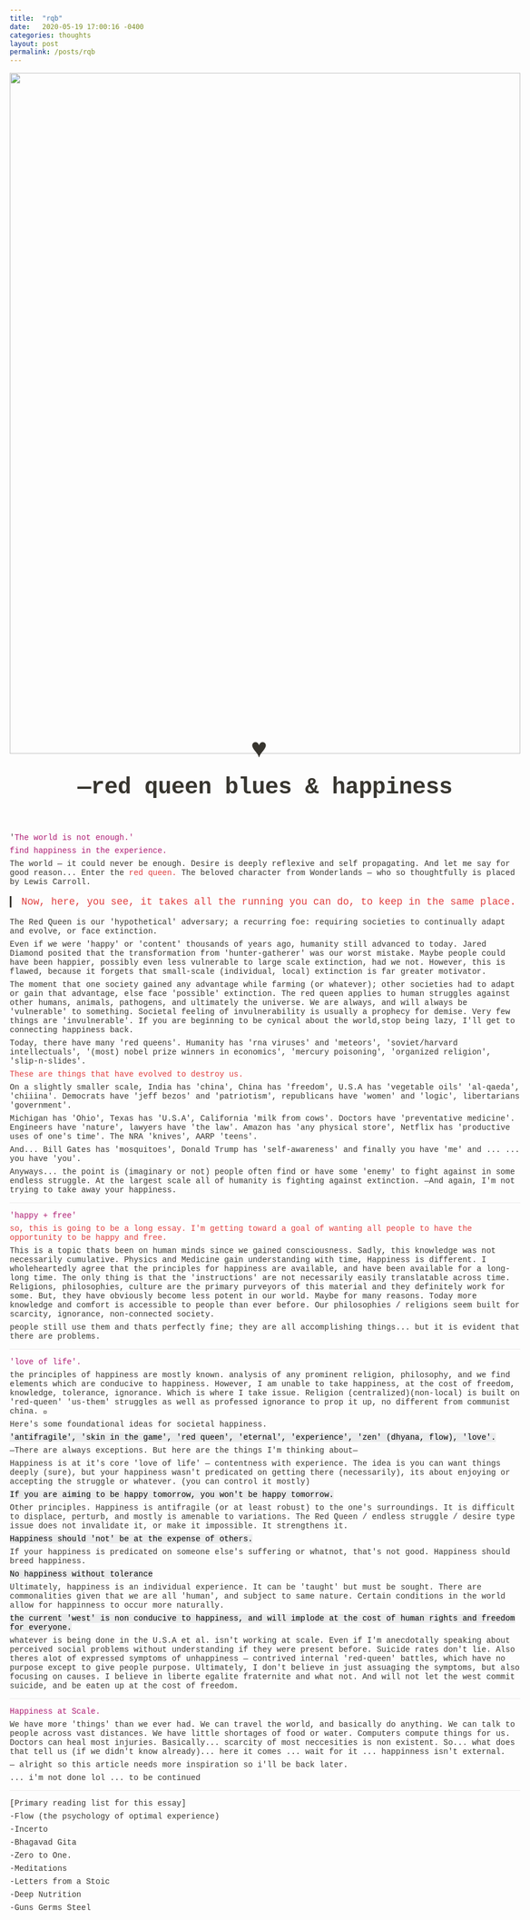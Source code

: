 ```yaml
---
title:  "rqb"
date:   2020-05-19 17:00:16 -0400
categories: thoughts
layout: post
permalink: /posts/rqb
--- 
```

<style>/* webkit printing magic: print all background colors */
html {
	-webkit-print-color-adjust: exact;
}
* {
	box-sizing: border-box;
	-webkit-print-color-adjust: exact;
}

html,
body {
	margin: 0;
	padding: 0;
}
@media only screen {
	body {
		margin: 2em auto;
		max-width: 900px;
		color: rgb(55, 53, 47);
	}
}



a,
a.visited {
	color: inherit;
	
}

.pdf-relative-link-path {
	font-size: 80%;
	color: #444;
}

h1,
h2,
h3 {
	letter-spacing: -0.01em;
	line-height: 1.2;
	font-weight: 600;
	margin-bottom: 0;
}

.page-title {
	font-size: 2.5rem;
	font-weight: 700;
	margin-top: 0;
	margin-bottom: 0.75em;
}

h1 {
	font-size: 1.875rem;
	margin-top: 1.875rem;
}

h2 {
	font-size: 1.5rem;
	margin-top: 1.5rem;
}

h3 {
	font-size: 1.25rem;
	margin-top: 1.25rem;
}

.source {
	border: 1px solid #ddd;
	border-radius: 3px;
	padding: 1.5em;
	word-break: break-all;
}

.callout {
	border-radius: 3px;
	padding: 1rem;
}

figure {
	margin: 1.25em 0;
	page-break-inside: avoid;
}

figcaption {
	opacity: 0.5;
	font-size: 85%;
	margin-top: 0.5em;
}

mark {
	background-color: transparent;
}

.indented {
	padding-left: 1.5em;
}

hr {
	background: transparent;
	display: block;
	width: 100%;
	height: 1px;
	visibility: visible;
	border: none;
	border-bottom: 1px solid rgba(55, 53, 47, 0.09);
}

img {
	max-width: 100%;
}

@media only print {
	img {
		max-height: 100vh;
		object-fit: contain;
	}
}

@page {
	margin: 1in;
}

.collection-content {
	font-size: 0.875rem;
}

.column-list {
	display: flex;
	justify-content: space-between;
}

.column {
	padding: 0 1em;
}

.column:first-child {
	padding-left: 0;
}

.column:last-child {
	padding-right: 0;
}

.table_of_contents-item {
	display: block;
	font-size: 0.875rem;
	line-height: 1.3;
	padding: 0.125rem;
}

.table_of_contents-indent-1 {
	margin-left: 1.5rem;
}

.table_of_contents-indent-2 {
	margin-left: 3rem;
}

.table_of_contents-indent-3 {
	margin-left: 4.5rem;
}

.table_of_contents-link {
	text-decoration: none;
	opacity: 0.7;
	border-bottom: 1px solid rgba(55, 53, 47, 0.18);
}

table,
th,
td {
	border: 1px solid rgba(55, 53, 47, 0.09);
	border-collapse: collapse;
}

table {
	border-left: none;
	border-right: none;
}

th,
td {
	font-weight: normal;
	padding: 0.25em 0.5em;
	line-height: 1.5;
	min-height: 1.5em;
	text-align: left;
}

th {
	color: rgba(55, 53, 47, 0.6);
}

ol,
ul {
	margin: 0;
	margin-block-start: 0.6em;
	margin-block-end: 0.6em;
}

li > ol:first-child,
li > ul:first-child {
	margin-block-start: 0.6em;
}

ul > li {
	list-style: disc;
}

ul.to-do-list {
	text-indent: -1.7em;
}

ul.to-do-list > li {
	list-style: none;
}

.to-do-children-checked {
	text-decoration: line-through;
	opacity: 0.375;
}

ul.toggle > li {
	list-style: none;
}

ul {
	padding-inline-start: 1.7em;
}

ul > li {
	padding-left: 0.1em;
}

ol {
	padding-inline-start: 1.6em;
}

ol > li {
	padding-left: 0.2em;
}

.mono ol {
	padding-inline-start: 2em;
}

.mono ol > li {
	text-indent: -0.4em;
}

.toggle {
	padding-inline-start: 0em;
	list-style-type: none;
}

/* Indent toggle children */
.toggle > li > details {
	padding-left: 1.7em;
}

.toggle > li > details > summary {
	margin-left: -1.1em;
}

.selected-value {
	display: inline-block;
	padding: 0 0.5em;
	background: rgba(206, 205, 202, 0.5);
	border-radius: 3px;
	margin-right: 0.5em;
	margin-top: 0.3em;
	margin-bottom: 0.3em;
	white-space: nowrap;
}

.collection-title {
	display: inline-block;
	margin-right: 1em;
}

time {
	opacity: 0.5;
}

.icon {
	display: inline-block;
	max-width: 1.2em;
	max-height: 1.2em;
	text-decoration: none;
	vertical-align: text-bottom;
	margin-right: 0.5em;
}

img.icon {
	border-radius: 3px;
}

.user-icon {
	width: 1.5em;
	height: 1.5em;
	border-radius: 100%;
	margin-right: 0.5rem;
}

.user-icon-inner {
	font-size: 0.8em;
}

.text-icon {
	border: 1px solid #000;
	text-align: center;
}

.page-cover-image {
	display: block;
	object-fit: cover;
	width: 100%;
	height: 30vh;
}

.page-header-icon {
	font-size: 3rem;
	margin-bottom: 1rem;
}

.page-header-icon-with-cover {
	margin-top: -0.72em;
	margin-left: 0.07em;
}

.page-header-icon img {
	border-radius: 3px;
}

.link-to-page {
	margin: 1em 0;
	padding: 0;
	border: none;
	font-weight: 500;
}

p > .user {
	opacity: 0.5;
}

td > .user,
td > time {
	white-space: nowrap;
}

input[type="checkbox"] {
	transform: scale(1.5);
	margin-right: 0.6em;
	vertical-align: middle;
}

p {
	margin-top: 0.5em;
	margin-bottom: 0.5em;
}

.image {
	border: none;
	margin: 1.5em 0;
	padding: 0;
	border-radius: 0;
	text-align: center;
}

.code,
code {
	background: rgba(135, 131, 120, 0.15);
	border-radius: 3px;
	padding: 0.2em 0.4em;
	border-radius: 3px;
	font-size: 85%;
	tab-size: 2;
}

code {
	color: #eb5757;
}

.code {
	padding: 1.5em 1em;
}

.code > code {
	background: none;
	padding: 0;
	font-size: 100%;
	color: inherit;
}

blockquote {
	font-size: 1.25em;
	margin: 1em 0;
	padding-left: 1em;
	border-left: 3px solid rgb(55, 53, 47);
}

.bookmark {
	text-decoration: none;
	max-height: 8em;
	padding: 0;
	display: flex;
	width: 100%;
	align-items: stretch;
}

.bookmark-title {
	font-size: 0.85em;
	overflow: hidden;
	text-overflow: ellipsis;
	height: 1.75em;
	white-space: nowrap;
}

.bookmark-text {
	display: flex;
	flex-direction: column;
}

.bookmark-info {
	flex: 4 1 180px;
	padding: 12px 14px 14px;
	display: flex;
	flex-direction: column;
	justify-content: space-between;
}

.bookmark-image {
	width: 33%;
	flex: 1 1 180px;
	display: block;
	position: relative;
	object-fit: cover;
	border-radius: 1px;
}

.bookmark-description {
	color: rgba(55, 53, 47, 0.6);
	font-size: 0.75em;
	overflow: hidden;
	max-height: 4.5em;
	word-break: break-word;
}

.bookmark-href {
	font-size: 0.75em;
	margin-top: 0.25em;
}

.sans { font-family: -apple-system, BlinkMacSystemFont, "Segoe UI", Helvetica, "Apple Color Emoji", Arial, sans-serif, "Segoe UI Emoji", "Segoe UI Symbol"; }
.code { font-family: "SFMono-Regular", Consolas, "Liberation Mono", Menlo, Courier, monospace; }
.serif { font-family: Lyon-Text, Georgia, YuMincho, "Yu Mincho", "Hiragino Mincho ProN", "Hiragino Mincho Pro", "Songti TC", "Songti SC", "SimSun", "Nanum Myeongjo", NanumMyeongjo, Batang, serif; }
.mono { font-family: iawriter-mono, Nitti, Menlo, Courier, monospace; }
.pdf .sans { font-family: Inter, -apple-system, BlinkMacSystemFont, "Segoe UI", Helvetica, "Apple Color Emoji", Arial, sans-serif, "Segoe UI Emoji", "Segoe UI Symbol", 'Twemoji', 'Noto Color Emoji', 'Noto Sans CJK SC', 'Noto Sans CJK KR'; }

.pdf .code { font-family: Source Code Pro, "SFMono-Regular", Consolas, "Liberation Mono", Menlo, Courier, monospace, 'Twemoji', 'Noto Color Emoji', 'Noto Sans Mono CJK SC', 'Noto Sans Mono CJK KR'; }

.pdf .serif { font-family: PT Serif, Lyon-Text, Georgia, YuMincho, "Yu Mincho", "Hiragino Mincho ProN", "Hiragino Mincho Pro", "Songti TC", "Songti SC", "SimSun", "Nanum Myeongjo", NanumMyeongjo, Batang, serif, 'Twemoji', 'Noto Color Emoji', 'Noto Sans CJK SC', 'Noto Sans CJK KR'; }

.pdf .mono { font-family: PT Mono, iawriter-mono, Nitti, Menlo, Courier, monospace, 'Twemoji', 'Noto Color Emoji', 'Noto Sans Mono CJK SC', 'Noto Sans Mono CJK KR'; }

.highlight-default {
}
.highlight-gray {
	color: rgb(155,154,151);
}
.highlight-brown {
	color: rgb(100,71,58);
}
.highlight-orange {
	color: rgb(217,115,13);
}
.highlight-yellow {
	color: rgb(223,171,1);
}
.highlight-teal {
	color: rgb(15,123,108);
}
.highlight-blue {
	color: rgb(11,110,153);
}
.highlight-purple {
	color: rgb(105,64,165);
}
.highlight-pink {
	color: rgb(173,26,114);
}
.highlight-red {
	color: rgb(224,62,62);
}
.highlight-gray_background {
	background: rgb(235,236,237);
}
.highlight-brown_background {
	background: rgb(233,229,227);
}
.highlight-orange_background {
	background: rgb(250,235,221);
}
.highlight-yellow_background {
	background: rgb(251,243,219);
}
.highlight-teal_background {
	background: rgb(221,237,234);
}
.highlight-blue_background {
	background: rgb(221,235,241);
}
.highlight-purple_background {
	background: rgb(234,228,242);
}
.highlight-pink_background {
	background: rgb(244,223,235);
}
.highlight-red_background {
	background: rgb(251,228,228);
}
.block-color-default {
	color: inherit;
	fill: inherit;
}
.block-color-gray {
	color: rgba(55, 53, 47, 0.6);
	fill: rgba(55, 53, 47, 0.6);
}
.block-color-brown {
	color: rgb(100,71,58);
	fill: rgb(100,71,58);
}
.block-color-orange {
	color: rgb(217,115,13);
	fill: rgb(217,115,13);
}
.block-color-yellow {
	color: rgb(223,171,1);
	fill: rgb(223,171,1);
}
.block-color-teal {
	color: rgb(15,123,108);
	fill: rgb(15,123,108);
}
.block-color-blue {
	color: rgb(11,110,153);
	fill: rgb(11,110,153);
}
.block-color-purple {
	color: rgb(105,64,165);
	fill: rgb(105,64,165);
}
.block-color-pink {
	color: rgb(173,26,114);
	fill: rgb(173,26,114);
}
.block-color-red {
	color: rgb(224,62,62);
	fill: rgb(224,62,62);
}
.block-color-gray_background {
	background: rgb(235,236,237);
}
.block-color-brown_background {
	background: rgb(233,229,227);
}
.block-color-orange_background {
	background: rgb(250,235,221);
}
.block-color-yellow_background {
	background: rgb(251,243,219);
}
.block-color-teal_background {
	background: rgb(221,237,234);
}
.block-color-blue_background {
	background: rgb(221,235,241);
}
.block-color-purple_background {
	background: rgb(234,228,242);
}
.block-color-pink_background {
	background: rgb(244,223,235);
}
.block-color-red_background {
	background: rgb(251,228,228);
}
.select-value-color-default { background-color: rgba(206,205,202,0.5); }
.select-value-color-gray { background-color: rgba(155,154,151, 0.4); }
.select-value-color-brown { background-color: rgba(140,46,0,0.2); }
.select-value-color-orange { background-color: rgba(245,93,0,0.2); }
.select-value-color-yellow { background-color: rgba(233,168,0,0.2); }
.select-value-color-green { background-color: rgba(0,135,107,0.2); }
.select-value-color-blue { background-color: rgba(0,120,223,0.2); }
.select-value-color-purple { background-color: rgba(103,36,222,0.2); }
.select-value-color-pink { background-color: rgba(221,0,129,0.2); }
.select-value-color-red { background-color: rgba(255,0,26,0.2); }

.checkbox {
	display: inline-flex;
	vertical-align: text-bottom;
	width: 16;
	height: 16;
	background-size: 16px;
	margin-left: 2px;
	margin-right: 5px;
}

.checkbox-on {
	background-image: url("data:image/svg+xml;charset=UTF-8,%3Csvg%20width%3D%2216%22%20height%3D%2216%22%20viewBox%3D%220%200%2016%2016%22%20fill%3D%22none%22%20xmlns%3D%22http%3A%2F%2Fwww.w3.org%2F2000%2Fsvg%22%3E%0A%3Crect%20width%3D%2216%22%20height%3D%2216%22%20fill%3D%22%2358A9D7%22%2F%3E%0A%3Cpath%20d%3D%22M6.71429%2012.2852L14%204.9995L12.7143%203.71436L6.71429%209.71378L3.28571%206.2831L2%207.57092L6.71429%2012.2852Z%22%20fill%3D%22white%22%2F%3E%0A%3C%2Fsvg%3E");
}

.checkbox-off {
	background-image: url("data:image/svg+xml;charset=UTF-8,%3Csvg%20width%3D%2216%22%20height%3D%2216%22%20viewBox%3D%220%200%2016%2016%22%20fill%3D%22none%22%20xmlns%3D%22http%3A%2F%2Fwww.w3.org%2F2000%2Fsvg%22%3E%0A%3Crect%20x%3D%220.75%22%20y%3D%220.75%22%20width%3D%2214.5%22%20height%3D%2214.5%22%20fill%3D%22white%22%20stroke%3D%22%2336352F%22%20stroke-width%3D%221.5%22%2F%3E%0A%3C%2Fsvg%3E");
}
	
</style><body><article id="d8b9c18f-9307-41cc-9a51-0d27c257626d" class="page mono"><header><img class="page-cover-image" src="https://images.unsplash.com/photo-1542222780-b06f7307d2c5?ixlib=rb-1.2.1&amp;q=85&amp;fm=jpg&amp;crop=entropy&amp;cs=srgb" style="object-position:center 48.150000000000006%"/><div class="page-header-icon page-header-icon-with-cover"><span class="icon">♥️</span></div><h1 class="page-title">—red queen blues &amp; happiness</h1></header><div class="page-body"><p id="3e0d7054-bb79-4e19-8759-ca79be2ca22b" class="">&#x27;<mark class="highlight-pink">The world is not enough.&#x27; </mark></p><p id="1fc3bec9-53b2-45b1-95ac-07a65d1b1bf1" class=""><mark class="highlight-pink">find happiness in the experience.</mark></p><p id="df35fbaf-f479-4f3a-a63f-e7cb72f9aba0" class="">
</p><p id="32a51fc4-4257-46c4-b8a6-bada04b32486" class="">The world — it could never be enough. Desire is deeply reflexive and self propagating. And let me say for good reason... Enter the <mark class="highlight-red">red queen.</mark> The beloved character from Wonderlands — who so thoughtfully is placed by Lewis Carroll. </p><blockquote id="e3e70124-6e5f-411a-9535-31b52ab9bb89" class=""><mark class="highlight-red">Now, here, you see, it takes all the running you can do, to keep in the same place.</mark></blockquote><p id="036cf6bf-85a4-4c49-b617-82a70044a2a0" class="">The Red Queen is our &#x27;hypothetical&#x27; adversary; a recurring foe: requiring societies to continually adapt and evolve, or face extinction.</p><p id="0efdefca-6662-4e95-a18d-d81226a241dd" class=""> </p><p id="48546d13-cbd7-4e67-89cb-4b22bc2d00dc" class="">Even if we were &#x27;happy&#x27; or &#x27;content&#x27; thousands of years ago, humanity still advanced to today. Jared Diamond posited that the transformation from &#x27;hunter-gatherer&#x27; was our worst mistake. Maybe people could have been happier, possibly even less vulnerable to large scale extinction, had we not. However, this is flawed, because it forgets that small-scale (individual, local) extinction is far greater motivator. </p><p id="747a6b03-5972-4c6a-bc73-e221b996b633" class="">
</p><p id="21f7b123-7fc2-45d6-a8c1-98b7e4ccd509" class="">The moment that one society gained any advantage while farming (or whatever); other societies had to adapt or gain that advantage, else face &#x27;possible&#x27; extinction. The red queen applies to human struggles against other humans, animals, pathogens, and ultimately the universe. We are always, and will always be &#x27;vulnerable&#x27; to something. Societal feeling of invulnerability is usually a prophecy for demise. Very few things are &#x27;invulnerable&#x27;. If you are beginning to be cynical about the world,stop being lazy, I&#x27;ll get to connecting happiness back.</p><p id="97ab76e6-e083-4948-a22c-6c545c2e20a4" class="">
</p><p id="5ab54d5a-9e4a-4bbe-91a9-854bd5812142" class="">Today, there have many &#x27;red queens&#x27;. Humanity has &#x27;rna viruses&#x27; and &#x27;meteors&#x27;, &#x27;soviet/harvard intellectuals&#x27;, &#x27;(most) nobel prize winners in economics&#x27;, &#x27;mercury poisoning&#x27;, &#x27;organized religion&#x27;, &#x27;slip-n-slides&#x27;. </p><p id="440ac7b6-749f-47e4-a469-f865a55f641d" class=""><mark class="highlight-red">These are things that have evolved to destroy us.</mark></p><p id="1a71e8c5-0ccb-48e8-ab50-67b10b324c51" class="">On a slightly smaller scale, India has &#x27;china&#x27;, China has &#x27;freedom&#x27;, U.S.A has &#x27;vegetable oils&#x27; &#x27;al-qaeda&#x27;, &#x27;chiiina&#x27;. Democrats have &#x27;jeff bezos&#x27; and &#x27;patriotism&#x27;, republicans have &#x27;women&#x27; and &#x27;logic&#x27;, libertarians &#x27;government&#x27;. </p><p id="ca2305c0-ec47-413f-9e43-c62b956517ee" class="">Michigan has &#x27;Ohio&#x27;, Texas has &#x27;U.S.A&#x27;, California &#x27;milk from cows&#x27;. Doctors have &#x27;preventative medicine&#x27;. Engineers have &#x27;nature&#x27;, lawyers have &#x27;the law&#x27;. Amazon has &#x27;any physical store&#x27;, Netflix has &#x27;productive uses of one&#x27;s time&#x27;. The NRA &#x27;knives&#x27;, AARP &#x27;teens&#x27;. </p><p id="8cf617e5-80cc-4b1e-9b8e-9848eaf2ac28" class="">And... Bill Gates has &#x27;mosquitoes&#x27;, Donald Trump has &#x27;self-awareness&#x27; and finally you have &#x27;me&#x27; and ... ... you have &#x27;you&#x27;.</p><p id="57fb821f-35d4-4f61-b1d3-4ceb4a99e3fa" class="">Anyways... the point is (imaginary or not) people often find or have some &#x27;enemy&#x27; to fight against in some endless struggle. At the largest scale all of humanity is fighting against extinction. —And again, I&#x27;m not trying to take away your happiness.</p><p id="fb0bf798-214b-403c-aa18-64ed812e113f" class="">
</p><hr id="e36c764d-f880-48dd-b652-8cd23c02ad7f"/><p id="4af80242-b241-4523-8a72-80f075c916eb" class=""><mark class="highlight-pink">&#x27;happy + free&#x27;</mark></p><p id="42558db2-65f6-45a4-b28f-574b125d67ca" class=""><mark class="highlight-red">so, this is going to be a long essay. I&#x27;m getting toward a goal of wanting all people to have the opportunity to be happy and free. </mark></p><p id="159e1c5f-208b-4f86-84c9-7bde03826e7c" class="">This is a topic thats been on human minds since we gained consciousness. Sadly, this knowledge was not necessarily cumulative. Physics and Medicine gain understanding with time, Happiness is different. I wholeheartedly agree that the principles for happiness are available, and have been available for a long-long time. The only thing is that the &#x27;instructions&#x27; are not necessarily easily translatable across time. Religions, philosophies, culture are the primary purveyors of this material and they definitely work for some. But, they have obviously become less potent in our world. Maybe for many reasons. Today more knowledge and comfort is accessible to people than ever before. Our philosophies / religions seem built for scarcity, ignorance, non-connected society.</p><p id="5dafb697-827a-4649-bd7e-fced7b5c96fe" class="">people still use them and thats perfectly fine; they are all accomplishing things... but it is evident that there are problems.</p><p id="31f57933-09e7-49f1-bf8c-2f65eeea33b0" class="">
</p><hr id="04f902cd-1a87-4e1d-b456-684f8e6a6ab9"/><p id="7ba799c0-8c5c-415d-a9a4-a9398e1d9a58" class=""><mark class="highlight-pink">&#x27;love of life&#x27;.</mark></p><p id="6f425aef-e926-45d9-bca9-15a42bacea6e" class="">the principles of happiness are mostly known. analysis of any prominent religion, philosophy, and we find elements which are conducive to happiness. However, I am unable to take happiness, at the cost of freedom, knowledge, tolerance, ignorance. Which is where I take issue. Religion (centralized)(non-local) is built on &#x27;red-queen&#x27; &#x27;us-them&#x27; struggles as well as professed ignorance to prop it up, no different from communist china. 🧐</p><p id="e7e03824-0244-41bc-b06e-f300ab26fb96" class="">Here&#x27;s some foundational ideas for societal happiness.</p><p id="6c395c57-a925-4f0c-ac7c-1a7b8d8fe804" class=""><mark class="highlight-gray_background">&#x27;antifragile&#x27;, &#x27;skin in the game&#x27;, &#x27;red queen&#x27;, &#x27;eternal&#x27;, &#x27;experience&#x27;, &#x27;zen&#x27; (dhyana, flow), &#x27;love&#x27;.</mark></p><p id="f4e549e1-c6f8-41b9-be1e-aaae0612d558" class="">—There are always exceptions. But here are the things I&#x27;m thinking about—</p><p id="5ca37bcc-ee32-4804-a51b-d25824cebf6e" class="">Happiness is at it&#x27;s core &#x27;love of life&#x27; — contentness with experience. The idea is you can want things deeply (sure), but your happiness wasn&#x27;t predicated on getting there (necessarily), its about enjoying or accepting the struggle or whatever. (you can control it mostly)</p><p id="1d4664ed-8306-44a9-a82c-6bb2ed6b9157" class=""><mark class="highlight-gray_background">If you are aiming to be happy tomorrow, you won&#x27;t be happy tomorrow.</mark></p><p id="8b3f8913-1332-4b87-bd8f-a4908b0c5f86" class="">Other principles. Happiness is antifragile (or at least robust) to the one&#x27;s surroundings. It is difficult to displace, perturb, and mostly is amenable to variations. The Red Queen / endless struggle / desire type issue does not invalidate it, or make it impossible. It strengthens it.</p><p id="c7dcf4ae-9ba8-4ce9-86ba-04f31ae03392" class=""><mark class="highlight-gray_background">Happiness should &#x27;not&#x27; be at the expense of others. </mark></p><p id="9ebe9bb2-f608-4a75-bc40-e28017b6835e" class="">If your happiness is predicated on someone else&#x27;s suffering or whatnot, that&#x27;s not good. Happiness should breed happiness. </p><p id="c6205659-dc30-4ddd-b0e1-2b4b9622a39a" class=""><mark class="highlight-gray_background">No happiness without tolerance</mark></p><p id="ae2dcab7-d53d-441c-8164-65c5875d8334" class="">Ultimately, happiness is an individual experience. It can be &#x27;taught&#x27; but must be sought. There are commonalities given that we are all &#x27;human&#x27;, and subject to same nature. Certain conditions in the world allow for happinness to occur more naturally.</p><p id="a3a72e58-da04-408b-8805-bac436be44b5" class=""><mark class="highlight-gray_background">the current &#x27;west&#x27; is non conducive to happiness, and will implode at the cost of human rights and freedom for everyone. </mark></p><p id="40d711e1-0248-474d-94f9-cdefa89b812e" class="">whatever is being done in the U.S.A et al. isn&#x27;t working at scale. Even if I&#x27;m anecdotally speaking about perceived social problems without understanding if they were present before. Suicide rates don&#x27;t lie. Also theres alot of expressed symptoms of unhappiness — contrived internal &#x27;red-queen&#x27; battles, which have no purpose except to give people purpose. Ultimately, I don&#x27;t believe in just assuaging the symptoms, but also focusing on causes. I believe in liberte egalite fraternite and what not. And will not let the west commit suicide, and be eaten up at the cost of freedom.</p><hr id="4f70ca9c-9257-4843-aaea-3a95b0941759"/><p id="63bf4f8f-c854-439b-b38e-914c0d94212d" class=""><mark class="highlight-pink">Happiness at Scale.</mark></p><p id="56fb11fb-d102-4989-9468-3fe90d87c975" class="">We have more &#x27;things&#x27; than we ever had. We can travel the world, and basically do anything. We can talk to people across vast distances. We have little shortages of food or water. Computers compute things for us. Doctors can heal most injuries. Basically... scarcity of most neccesities is non existent. So... what does that tell us (if we didn&#x27;t know already)... here it comes ... wait for it ... happinness isn&#x27;t external.</p><p id="8e30e6e8-cbcc-416e-9cdd-8bdaa3fa38e0" class="">
</p><p id="af03864c-8442-4b6e-9a4a-e65ea294d446" class="">
</p><p id="02ab30ca-2dc1-4726-8c8e-4e89bdc6a824" class="">— alright so this article needs more inspiration so i&#x27;ll be back later.</p><p id="20d9112f-2b2f-499a-b20e-a6c2347c040b" class="">... i&#x27;m not done lol ... to be continued</p><hr id="845fef73-cfdd-40c2-9b30-8748a90afec7"/><p id="55718dec-e7e1-4b3f-8e13-bcb5f8e44175" class="">[Primary reading list for this essay]</p><p id="3d52bb88-551b-4c7d-9b75-c4786b5dcf12" class="">-Flow (the psychology of optimal experience)</p><p id="4f8c9496-17b2-4df5-a525-4681bd44aff3" class="">-Incerto</p><p id="807ba440-fea4-4269-88f0-e3735d457c61" class="">-Bhagavad Gita</p><p id="b43de099-f281-499d-92f0-c0c05e6b51a2" class="">-Zero to One.</p><p id="65dba9ce-aa9f-48a3-a406-f339c1b8b1d7" class="">-Meditations</p><p id="b9ff59b4-8b76-4152-841f-6470b0624133" class="">-Letters from a Stoic</p><p id="c12491ea-65e5-4907-89a6-72d7d5173f2f" class="">-Deep Nutrition</p><p id="51f7ca69-a6c8-44e5-9bc0-ea7a436c62da" class="">-Guns Germs Steel</p><p id="6195b1a4-1814-4cd4-b6dc-ab331ccc75e6" class="">
</p><p id="ad3e8e30-2c77-4bee-829a-0ffd298b7bbd" class="">
</p></div></article></body>